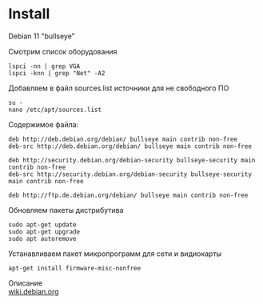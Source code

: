 # Install

Debian 11 "bullseye"

Смотрим список оборудования
```
lspci -nn | grep VGA
lspci -knn | grep "Net" -A2

```

Добавляем в файл sources.list источники для не свободного ПО
```
su -
nano /etc/apt/sources.list
```
Содержимое файла:
```
deb http://deb.debian.org/debian/ bullseye main contrib non-free
deb-src http://deb.debian.org/debian/ bullseye main contrib non-free

deb http://security.debian.org/debian-security bullseye-security main contrib non-free
deb-src http://security.debian.org/debian-security bullseye-security main contrib non-free

deb http://ftp.de.debian.org/debian/ bullseye main contrib non-free
```
Обновляем пакеты дистрибутива
```
sudo apt-get update
sudo apt-get upgrade
sudo apt autoremove
```
Устанавливаем пакет микропрограмм для сети и видиокарты
```
apt-get install firmware-misc-nonfree
```
Описание  
[wiki.debian.org](https://wiki.debian.org/rt2800usb)
